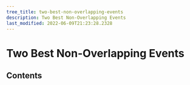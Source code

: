 ```yaml
---
tree_title: two-best-non-overlapping-events
description: Two Best Non-Overlapping Events
last_modified: 2022-06-09T21:23:28.2328
---
```


# Two Best Non-Overlapping Events

## Contents
